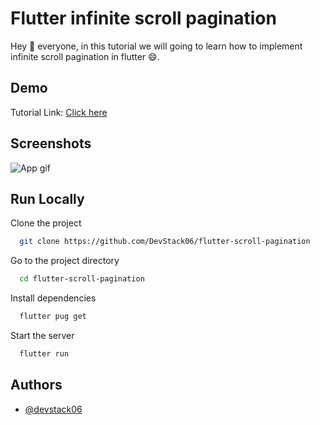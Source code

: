 # Flutter infinite scroll pagination

Hey 👋 everyone, in this tutorial we will going to learn how to implement infinite scroll pagination in flutter 😄.

## Demo

Tutorial Link: [Click here](https://www.youtube.com/watch?v=7Lff-QClhsY)

## Screenshots

![App gif](https://github.com/DevStack06/images/blob/master/infinite.gif)

## Run Locally

Clone the project

```bash
  git clone https://github.com/DevStack06/flutter-scroll-pagination
```

Go to the project directory

```bash
  cd flutter-scroll-pagination
```

Install dependencies

```bash
  flutter pug get
```

Start the server

```bash
  flutter run
```

## Authors

- [@devstack06](https://github.com/DevStack06)
